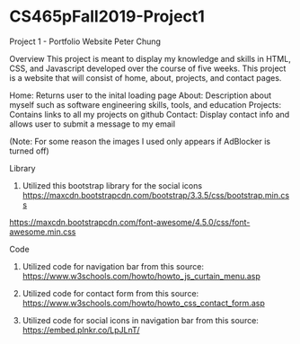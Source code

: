 # CS465pFall2019-Project1
Project 1 - Portfolio Website
Peter Chung

Overview
This project is meant to display my knowledge and skills in HTML, CSS, and Javascript
developed over the course of five weeks. This project is a website that will consist
of home, about, projects, and contact pages. 

Home: Returns user to the inital loading page
About: Description about myself such as software engineering skills, tools, and education
Projects: Contains links to all my projects on github
Contact: Display contact info and allows user to submit a message to my email

(Note: For some reason the images I used only appears if AdBlocker is turned off)

Library
1. Utilized this bootstrap library for the social icons
https://maxcdn.bootstrapcdn.com/bootstrap/3.3.5/css/bootstrap.min.css

https://maxcdn.bootstrapcdn.com/font-awesome/4.5.0/css/font-awesome.min.css


Code
1. Utilized code for navigation bar from this source:
https://www.w3schools.com/howto/howto_js_curtain_menu.asp

2. Utilized code for contact form from this source:
https://www.w3schools.com/howto/howto_css_contact_form.asp

3. Utilized code for social icons in navigation bar from this source:
https://embed.plnkr.co/LpJLnT/
